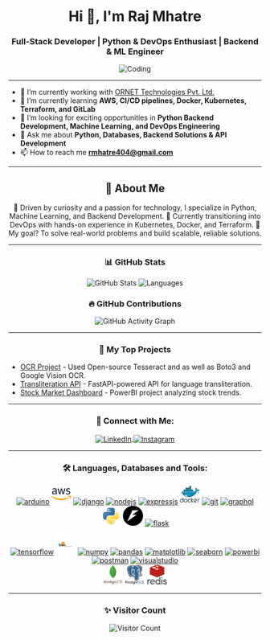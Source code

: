 <h1 align="center">Hi 👋, I'm Raj Mhatre</h1>
<h3 align="center">Full-Stack Developer | Python & DevOps Enthusiast | Backend & ML Engineer</h3>

<p align="center">
   <img src="https://media.giphy.com/media/qgQUggAC3Pfv687qPC/giphy.gif" alt="Coding" width="600" />
</p>

---

- 🔭 I’m currently working with [ORNET Technologies Pvt. Ltd.](https://www.ornettech.com/)  
- 🌱 I’m currently learning **AWS, CI/CD pipelines, Docker, Kubernetes, Terraform, and GitLab**  
- 👯 I’m looking for exciting opportunities in **Python Backend Development, Machine Learning, and DevOps Engineering**  
- 💬 Ask me about **Python, Databases, Backend Solutions & API Development**  
- 📫 How to reach me **rmhatre404@gmail.com**

---

<h2 align="center">👋 About Me</h2>
<p align="center">
   🎯 Driven by curiosity and a passion for technology, I specialize in Python, Machine Learning, and Backend Development.  
   🚀 Currently transitioning into DevOps with hands-on experience in Kubernetes, Docker, and Terraform.  
   🌟 My goal? To solve real-world problems and build scalable, reliable solutions.
</p>

---
<h3 align="center">📊 GitHub Stats</h3>
<p align="center">
   <img src="https://github-readme-stats.vercel.app/api?username=rmhatre404&show_icons=true&hide_title=true&count_private=true&show_owner=true&hide=prs" alt="GitHub Stats" />
   <img src="https://github-readme-stats.vercel.app/api/top-langs?username=rmhatre404&layout=compact&hide_title=true&langs_count=6" alt="Languages" />
</p>

<h3 align="center">🔥 GitHub Contributions</h3>
<div align="center">
  <img src="https://github-readme-activity-graph.vercel.app/graph?username=rmhatre404&theme=github-compact&hide_title=true" alt="GitHub Activity Graph" />
</div>


---

<h3 align="center">🚀 My Top Projects</h3>
<ul>
   <li><a href="https://github.com/rmhatre404/OCR_voters-pdf_data_extraction">OCR Project</a> - Used Open-source Tesseract and as well as Boto3 and Google Vision OCR.</li>
   <li><a href="https://github.com/rmhatre404/transliteration-api">Transliteration API</a> - FastAPI-powered API for language transliteration.</li>
   <li><a href="https://github.com/rmhatre404/stock-market-dashboard">Stock Market Dashboard</a> - PowerBI project analyzing stock trends.</li>
</ul>

---

<h3 align="center">💬 Connect with Me:</h3>
<p align="center">
   <a href="https://www.linkedin.com/in/raj-mhatre10/" target="blank">
      <img align="center" src="https://raw.githubusercontent.com/rahuldkjain/github-profile-readme-generator/master/src/images/icons/Social/linked-in-alt.svg" alt="LinkedIn" height="30" width="40" />
   </a>
   <a href="https://instagram.com/rc_mhatre5191" target="blank">
      <img align="center" src="https://raw.githubusercontent.com/rahuldkjain/github-profile-readme-generator/master/src/images/icons/Social/instagram.svg" alt="Instagram" height="30" width="40" />
   </a>
</p>

---

<h3 align="center">🛠️ Languages, Databases and Tools:</h3>
<p align="center">
   <a href="https://www.arduino.cc/" target="_blank" rel="noreferrer"><img src="https://cdn.worldvectorlogo.com/logos/arduino-1.svg" alt="arduino" width="40" height="40"/></a>
   <a href="https://aws.amazon.com" target="_blank" rel="noreferrer"><img src="https://raw.githubusercontent.com/devicons/devicon/master/icons/amazonwebservices/amazonwebservices-original-wordmark.svg" alt="aws" width="40" height="40"/></a>
   <a href="https://www.djangoproject.com/" target="_blank" rel="noreferrer"><img src="https://cdn.worldvectorlogo.com/logos/django.svg" alt="django" width="40" height="40"/></a>
   <a href="https://nodejs.org/" target="_blank" rel="noreferrer"><img src="https://www.vectorlogo.zone/logos/nodejs/nodejs-icon.svg" alt="nodejs" width="40" height="40"/></a>
  <a href="https://expressjs.com/" target="_blank" rel="noreferrer"><img src="https://www.vectorlogo.zone/logos/expressjs/expressjs-icon.svg" alt="expressjs" width="40" height="40"/></a>
   <a href="https://www.docker.com/" target="_blank" rel="noreferrer"><img src="https://raw.githubusercontent.com/devicons/devicon/master/icons/docker/docker-original-wordmark.svg" alt="docker" width="40" height="40"/></a>
   <a href="https://git-scm.com/" target="_blank" rel="noreferrer"><img src="https://www.vectorlogo.zone/logos/git-scm/git-scm-icon.svg" alt="git" width="40" height="40"/></a>
   <a href="https://graphql.org" target="_blank" rel="noreferrer"><img src="https://www.vectorlogo.zone/logos/graphql/graphql-icon.svg" alt="graphql" width="40" height="40"/></a>
   <a href="https://www.python.org" target="_blank" rel="noreferrer"><img src="https://raw.githubusercontent.com/devicons/devicon/master/icons/python/python-original.svg" alt="python" width="40" height="40"/></a>
   <a href="https://fastapi.tiangolo.com/" target="_blank" rel="noreferrer"><img src="https://raw.githubusercontent.com/simple-icons/simple-icons/develop/icons/fastapi.svg" alt="fastapi" width="40" height="40"/></a>
   <a href="https://flask.palletsprojects.com/" target="_blank" rel="noreferrer"><img src="https://upload.wikimedia.org/wikipedia/commons/3/3c/Flask_logo.svg" alt="flask" width="40" height="40"/></a>
   
   <div align="center">
   <a href="https://www.tensorflow.org" target="_blank" rel="noreferrer"><img src="https://www.vectorlogo.zone/logos/tensorflow/tensorflow-icon.svg" alt="tensorflow" width="40" height="40"/></a>
   <a href="https://scikit-learn.org/" target="_blank" rel="noreferrer"><img src="https://raw.githubusercontent.com/scikit-learn/scikit-learn/main/doc/logos/scikit-learn-logo.svg" alt="scikit-learn" width="40" height="40"/></a>
  <a href="https://numpy.org/" target="_blank" rel="noreferrer"><img src="https://www.vectorlogo.zone/logos/numpy/numpy-icon.svg" alt="numpy" width="40" height="40"/></a>
 <a href="https://pandas.pydata.org/" target="_blank" rel="noreferrer"><img src="https://raw.githubusercontent.com/simple-icons/simple-icons/develop/icons/pandas.svg" alt="pandas" width="40" height="40"/></a>
<a href="https://matplotlib.org/" target="_blank" rel="noreferrer"><img src="https://matplotlib.org/_static/images/logo2.svg" alt="matplotlib" width="40" height="40"/></a>
  <a href="https://seaborn.pydata.org/" target="_blank" rel="noreferrer"><img src="https://seaborn.pydata.org/_static/logo-wide-lightbg.svg" alt="seaborn" width="40" height="40"/></a>
  <a href="https://powerbi.microsoft.com/" target="_blank" rel="noreferrer"><img src="https://www.vectorlogo.zone/logos/microsoft_powerbi/microsoft_powerbi-icon.svg" alt="powerbi" width="40" height="40"/></a>
   <a href="https://www.postman.com/" target="_blank" rel="noreferrer"><img src="https://www.vectorlogo.zone/logos/getpostman/getpostman-icon.svg" alt="postman" width="40" height="40"/></a>
  <a href="https://visualstudio.microsoft.com/" target="_blank" rel="noreferrer"><img src="https://www.vectorlogo.zone/logos/visualstudio_code/visualstudio_code-icon.svg" alt="visualstudio" width="40" height="40"/></a>
</div>
      <div align="center">
         <a href="https://www.mongodb.com/" target="_blank" rel="noreferrer"><img src="https://raw.githubusercontent.com/devicons/devicon/master/icons/mongodb/mongodb-original-wordmark.svg" alt="mongodb" width="40" height="40"/></a>
   <a href="https://www.postgresql.org" target="_blank" rel="noreferrer"><img src="https://raw.githubusercontent.com/devicons/devicon/master/icons/postgresql/postgresql-original-wordmark.svg" alt="postgresql" width="40" height="40"/></a>
   <a href="https://redis.io" target="_blank" rel="noreferrer"><img src="https://raw.githubusercontent.com/devicons/devicon/master/icons/redis/redis-original-wordmark.svg" alt="redis" width="40" height="40"/></a>
</div>
</p>

---

<h3 align="center">✨ Visitor Count</h3>
<p align="center">
   <img src="https://profile-counter.glitch.me/rmhatre404/count.svg" alt="Visitor Count" />
</p>
